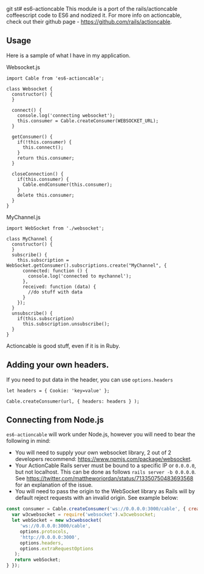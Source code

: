 git st# es6-actioncable
This module is a port of the rails/actioncable coffeescript code to ES6 and nodized it. For more info on actioncable, check out their github page - https://github.com/rails/actioncable.

## Usage
Here is a sample of what I have in my application.

Websocket.js

    import Cable from 'es6-actioncable';

    class Websocket {
      constructor() {
      }

      connect() {
        console.log('connecting websocket');
        this.consumer = Cable.createConsumer(WEBSOCKET_URL);
      }

      getConsumer() {
        if(!this.consumer) {
          this.connect();
        }
        return this.consumer;
      }

      closeConnection() {
        if(this.consumer) {
          Cable.endConsumer(this.consumer);
        }
        delete this.consumer;
      }
    }

MyChannel.js

    import WebSocket from './websocket';

    class MyChannel {
      constructor() {
      }
      subscribe() {
        this.subscription = WebSocket.getConsumer().subscriptions.create("MyChannel", {
          connected: function () {
            console.log('connected to mychannel');
          },
          received: function (data) {
            //do stuff with data
          }
        });
      }
      unsubscribe() {
        if(this.subscription)
          this.subscription.unsubscribe();
      }
    }

Actioncable is good stuff, even if it is in Ruby.

## Adding your own headers.

If you need to put data in the header, you can use `options.headers`

    let headers = { Cookie: 'key=value' };

    Cable.createConsumer(url, { headers: headers } );

## Connecting from Node.js

`es6-actioncable` will work under Node.js, however you will need to bear the following in mind:

* You will need to supply your own websocket library, 2 out of 2 developers recommend: https://www.npmjs.com/package/websocket.
* Your ActionCable Rails server must be bound to a specific IP or `0.0.0.0`, but not localhost. This can be done as follows `rails server -b 0.0.0.0`. See https://twitter.com/mattheworiordan/status/713350750483693568 for an explanation of the issue.
* You will need to pass the origin to the WebSocket library as Rails will by default reject requests with an invalid origin.  See example below:

```javascript
const consumer = Cable.createConsumer('ws://0.0.0.0:3000/cable', { createWebsocket: (options) => {
  var w3cwebsocket = require('websocket').w3cwebsocket;
  let webSocket = new w3cwebsocket(
     'ws://0.0.0.0:3000/cable',
     options.protocols,
     'http://0.0.0.0:3000',
     options.headers,
     options.extraRequestOptions
   );
   return webSocket;
} });
```
